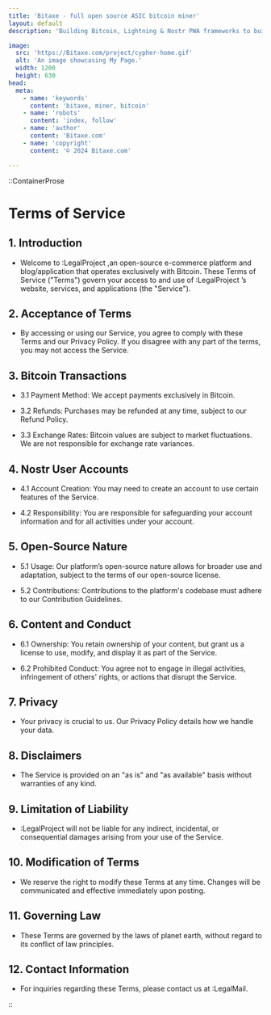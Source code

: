 ```yaml
---
title: 'Bitaxe - full open source ASIC bitcoin miner'
layout: default
description: 'Building Bitcoin, Lightning & Nostr PWA frameworks to build faster & better.'

image:
  src: 'https://Bitaxe.com/project/cypher-home.gif'
  alt: 'An image showcasing My Page.'
  width: 1200
  height: 630
head:
  meta:
    - name: 'keywords'
      content: 'bitaxe, miner, bitcoin'
    - name: 'robots'
      content: 'index, follow'
    - name: 'author'
      content: 'Bitaxe.com'
    - name: 'copyright'
      content: '© 2024 Bitaxe.com'

---
```



::ContainerProse

# Terms of Service

## 1. Introduction

- Welcome to :LegalProject ,an open-source e-commerce platform and blog/application that operates exclusively with Bitcoin. These Terms of Service ("Terms") govern your access to and use of :LegalProject ’s website, services, and applications (the "Service").

## 2. Acceptance of Terms

- By accessing or using our Service, you agree to comply with these Terms and our Privacy Policy. If you disagree with any part of the terms, you may not access the Service.

## 3. Bitcoin Transactions

- 3.1 Payment Method: We accept payments exclusively in Bitcoin. 

- 3.2 Refunds: Purchases may be refunded at any time, subject to our Refund Policy. 

- 3.3 Exchange Rates: Bitcoin values are subject to market fluctuations. We are not responsible for exchange rate variances. 

## 4. Nostr User Accounts

- 4.1 Account Creation: You may need to create an account to use certain features of the Service. 

- 4.2 Responsibility: You are responsible for safeguarding your account information and for all activities under your account. 

## 5. Open-Source Nature

- 5.1 Usage: Our platform’s open-source nature allows for broader use and adaptation, subject to the terms of our open-source license.

- 5.2 Contributions: Contributions to the platform's codebase must adhere to our Contribution Guidelines.

## 6. Content and Conduct

- 6.1 Ownership: You retain ownership of your content, but grant us a license to use, modify, and display it as part of the Service.

- 6.2 Prohibited Conduct: You agree not to engage in illegal activities, infringement of others' rights, or actions that disrupt the Service.

## 7. Privacy

- Your privacy is crucial to us. Our Privacy Policy details how we handle your data.

## 8. Disclaimers

- The Service is provided on an "as is" and "as available" basis without warranties of any kind.

## 9. Limitation of Liability

- :LegalProject will not be liable for any indirect, incidental, or consequential damages arising from your use of the Service.

## 10. Modification of Terms

- We reserve the right to modify these Terms at any time. Changes will be communicated and effective immediately upon posting.

## 11. Governing Law

- These Terms are governed by the laws of planet earth, without regard to its conflict of law principles.

## 12. Contact Information

- For inquiries regarding these Terms, please contact us at :LegalMail.



::